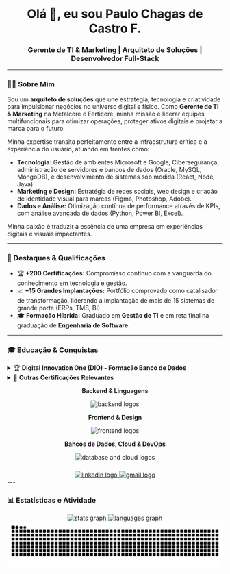 <h1 align="center">Olá 👋, eu sou Paulo Chagas de Castro F.</h1>
<h3 align="center">Gerente de TI & Marketing | Arquiteto de Soluções | Desenvolvedor Full-Stack</h3>



---

### 👨‍💻 Sobre Mim

Sou um **arquiteto de soluções** que une estratégia, tecnologia e criatividade para impulsionar negócios no universo digital e físico. Como **Gerente de TI & Marketing** na Metalcore e Ferticore, minha missão é liderar equipes multifuncionais para otimizar operações, proteger ativos digitais e projetar a marca para o futuro.

Minha expertise transita perfeitamente entre a infraestrutura crítica e a experiência do usuário, atuando em frentes como:
- **Tecnologia:** Gestão de ambientes Microsoft e Google, Cibersegurança, administração de servidores e bancos de dados (Oracle, MySQL, MongoDB), e desenvolvimento de sistemas sob medida (React, Node, Java).
- **Marketing e Design:** Estratégia de redes sociais, web design e criação de identidade visual para marcas (Figma, Photoshop, Adobe).
- **Dados e Análise:** Otimização contínua de performance através de KPIs, com análise avançada de dados (Python, Power BI, Excel).

Minha paixão é traduzir a essência de uma empresa em experiências digitais e visuais impactantes.

---

### 🚀 Destaques & Qualificações

- 🏆 **+200 Certificações:** Compromisso contínuo com a vanguarda do conhecimento em tecnologia e gestão.
- 📈 **+15 Grandes Implantações:** Portfólio comprovado como catalisador de transformação, liderando a implantação de mais de 15 sistemas de grande porte (ERPs, TMS, BI).
- 🎓 **Formação Híbrida:** Graduado em **Gestão de TI** e em reta final na graduação de **Engenharia de Software**.

---

### 🎓 Educação & Conquistas

<details>
<summary>🏆 <strong>Digital Innovation One (DIO) - Formação Banco de Dados</strong></summary>

- 📜 [Construa um Projeto Lógico de Banco de Dados do Zero](LINK_PARA_O_CERTIFICADO)
- 📜 [Construindo seu Primeiro Projeto Lógico de Banco de Dados](LINK_PARA_O_CERTIFICADO)
- 📜 [Modelo Relacional e Mapeamento Relacional com Banco de Dados](LINK_PARA_O_CERTIFICADO)
- 📜 [Primeiros Passos com SQL](LINK_PARA_O_CERTIFICADO)
- 📜 [Explorando Queries com SQL](LINK_PARA_O_CERTIFICADO)
- 📜 [Agrupando Registros e Tabelas com Join Statement](LINK_PARA_O_CERTIFICADO)
- 📜 [Criando Queries com Funções e Cláusulas de Agrupamentos](LINK_PARA_O_CERTIFICADO)
- 📜 [Materiais complementares - Linguagem de Consulta à Banco de Dados SQL](LINK_PARA_O_CERTIFICADO)

*🔗 [Veja todas as minhas 99+ conquistas no meu Perfil DIO](LINK_PARA_SEU_PERFIL_NA_DIO)*

</details>

<details>
<summary>📜 <strong>Outras Certificações Relevantes</strong></summary>

- 🏅 [Nome do Curso Mais Relevante](LINK_PARA_O_CERTIFICADO)
- 🏅 [Nome de Outro Curso Relevante](LINK_PARA_O_CERTIFICADO)
- 🔗 [Veja minhas credenciais no LinkedIn](LINK_PARA_A_SEÇÃO_DE_CERTIFICADOS_DO_SEU_LINKEDIN)

</details>
<div align="center">
  <p><b>Backend & Linguagens</b></p>
  <img src="https://skillicons.dev/icons?i=java,spring,nodejs,go,python,rust,cpp,bash" height="50" alt="backend logos"  />
  <p><b>Frontend & Design</b></p>
  <img src="https://skillicons.dev/icons?i=react,angular,ts,js,html,css,tailwind,figma,photoshop" height="50" alt="frontend logos"  />
  <p><b>Bancos de Dados, Cloud & DevOps</b></p>
  <img src="https://skillicons.dev/icons?i=oracle,mysql,postgres,mongodb,docker,aws,azure" height="50" alt="database and cloud logos"  />
</div>

<div align="center" style="margin-top: 1.5rem;">
  <a href="https://linkedin.com/in/paulo-chagas-de-castro-filho-0555a3213" target="_blank">
    <img src="https://img.shields.io/static/v1?message=LinkedIn&logo=linkedin&label=&color=0077B5&logoColor=white&labelColor=&style=for-the-badge" height="25" alt="linkedin logo"  />
  </a>
  <a href="mailto:castroghost2@gmail.com" target="_blank">
    <img src="https://img.shields.io/static/v1?message=Email&logo=gmail&label=&color=D14836&logoColor=white&labelColor=&style=for-the-badge" height="25" alt="gmail logo" />
  </a>
  </div>
---

### 📊 Estatísticas e Atividade

<div align="center">
  <img src="https://github-readme-stats.vercel.app/api?username=Dev-Universe-Castro&hide_title=false&hide_rank=false&show_icons=true&include_all_commits=true&count_private=true&disable_animations=false&theme=dracula&locale=pt-br&hide_border=false" height="150" alt="stats graph"  />
  <img src="https://github-readme-stats.vercel.app/api/top-langs?username=Dev-Universe-Castro&locale=pt-br&hide_title=false&layout=compact&card_width=320&langs_count=5&theme=dracula&hide_border=false" height="150" alt="languages graph"  />
</div>

<picture>
  <source media="(prefers-color-scheme: dark)" srcset="https://raw.githubusercontent.com/Dev-Universe-Castro/Dev-Universe-Castro/output/pacman-contribution-graph-dark.svg">
  <source media="(prefers-color-scheme: light)" srcset="https://raw.githubusercontent.com/Dev-Universe-Castro/Dev-Universe-Castro/output/pacman-contribution-graph.svg">
  <img alt="pacman contribution graph" src="https://raw.githubusercontent.com/Dev-Universe-Castro/Dev-Universe-Castro/output/pacman-contribution-graph.svg">
</picture>
